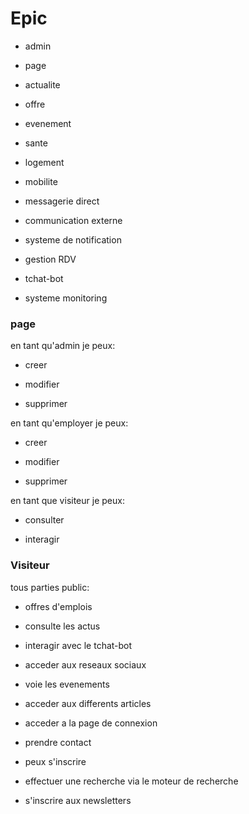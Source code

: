 # Epic

- admin

- page

- actualite

- offre

- evenement

- sante

- logement 

- mobilite

- messagerie direct

- communication externe

- systeme de notification

- gestion RDV

- tchat-bot

- systeme monitoring





### page

en tant qu'admin je peux:

- creer

- modifier

- supprimer

en tant qu'employer je peux:

- creer

- modifier

- supprimer

en tant que visiteur je peux:

- consulter

- interagir



### Visiteur

tous parties public:

- offres d'emplois

- consulte les actus

- interagir avec le tchat-bot

- acceder aux reseaux sociaux

- voie les evenements

- acceder aux differents articles

- acceder a la page de connexion

- prendre contact

- peux s'inscrire

- effectuer une recherche via le moteur de recherche

- s'inscrire aux newsletters
